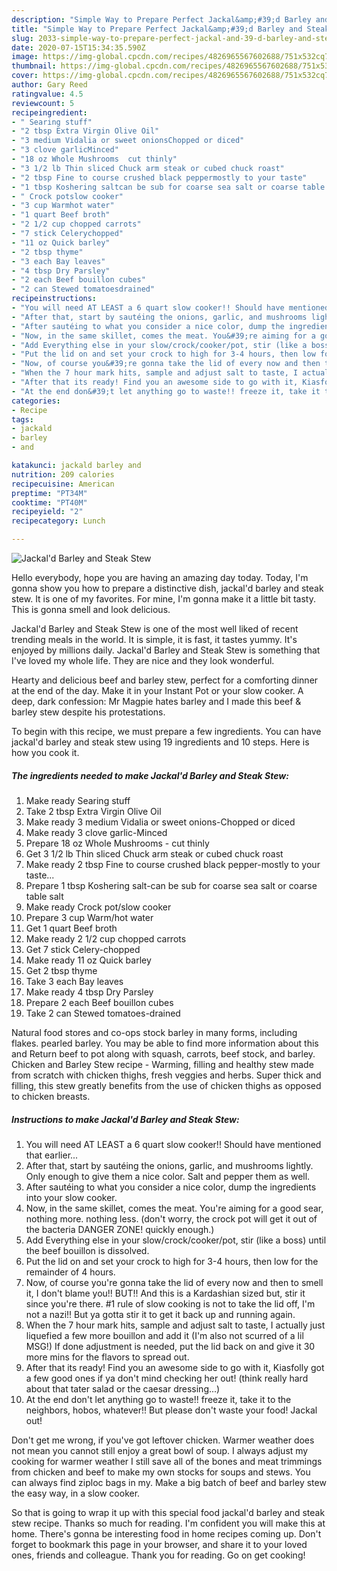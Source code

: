 ```yaml
---
description: "Simple Way to Prepare Perfect Jackal&amp;#39;d Barley and Steak Stew"
title: "Simple Way to Prepare Perfect Jackal&amp;#39;d Barley and Steak Stew"
slug: 2033-simple-way-to-prepare-perfect-jackal-and-39-d-barley-and-steak-stew
date: 2020-07-15T15:34:35.590Z
image: https://img-global.cpcdn.com/recipes/4826965567602688/751x532cq70/jackald-barley-and-steak-stew-recipe-main-photo.jpg
thumbnail: https://img-global.cpcdn.com/recipes/4826965567602688/751x532cq70/jackald-barley-and-steak-stew-recipe-main-photo.jpg
cover: https://img-global.cpcdn.com/recipes/4826965567602688/751x532cq70/jackald-barley-and-steak-stew-recipe-main-photo.jpg
author: Gary Reed
ratingvalue: 4.5
reviewcount: 5
recipeingredient:
- " Searing stuff"
- "2 tbsp Extra Virgin Olive Oil"
- "3 medium Vidalia or sweet onionsChopped or diced"
- "3 clove garlicMinced"
- "18 oz Whole Mushrooms  cut thinly"
- "3 1/2 lb Thin sliced Chuck arm steak or cubed chuck roast"
- "2 tbsp Fine to course crushed black peppermostly to your taste"
- "1 tbsp Koshering saltcan be sub for coarse sea salt or coarse table salt"
- " Crock potslow cooker"
- "3 cup Warmhot water"
- "1 quart Beef broth"
- "2 1/2 cup chopped carrots"
- "7 stick Celerychopped"
- "11 oz Quick barley"
- "2 tbsp thyme"
- "3 each Bay leaves"
- "4 tbsp Dry Parsley"
- "2 each Beef bouillon cubes"
- "2 can Stewed tomatoesdrained"
recipeinstructions:
- "You will need AT LEAST a 6 quart slow cooker!! Should have mentioned that earlier..."
- "After that, start by sautéing the onions, garlic, and mushrooms lightly. Only enough to give them a nice color. Salt and pepper them as well."
- "After sautéing to what you consider a nice color, dump the ingredients into your slow cooker."
- "Now, in the same skillet, comes the meat. You&#39;re aiming for a good sear, nothing more. nothing less. (don&#39;t worry, the crock pot will get it out of the bacteria DANGER ZONE! quickly enough.)"
- "Add Everything else in your slow/crock/cooker/pot, stir (like a boss) until the beef bouillon is dissolved."
- "Put the lid on and set your crock to high for 3-4 hours, then low for the remainder of 4 hours."
- "Now, of course you&#39;re gonna take the lid of every now and then to smell it, I don&#39;t blame you!! BUT!! And this is a Kardashian sized but, stir it since you&#39;re there. #1 rule of slow cooking is not to take the lid off, I&#39;m not a nazi!! But ya gotta stir it to get it back up and running again."
- "When the 7 hour mark hits, sample and adjust salt to taste, I actually just liquefied a few more bouillon and add it (I&#39;m also not scurred of a lil MSG!) If done adjustment is needed, put the lid back on and give it 30 more mins for the flavors to spread out."
- "After that its ready! Find you an awesome side to go with it, Kiasfolly got a few good ones if ya don&#39;t mind checking her out! (think really hard about that tater salad or the caesar dressing...)"
- "At the end don&#39;t let anything go to waste!! freeze it, take it to the neighbors, hobos, whatever!! But please don&#39;t waste your food! Jackal out!"
categories:
- Recipe
tags:
- jackald
- barley
- and

katakunci: jackald barley and 
nutrition: 209 calories
recipecuisine: American
preptime: "PT34M"
cooktime: "PT40M"
recipeyield: "2"
recipecategory: Lunch

---
```



![Jackal&#39;d Barley and Steak Stew](https://img-global.cpcdn.com/recipes/4826965567602688/751x532cq70/jackald-barley-and-steak-stew-recipe-main-photo.jpg)

Hello everybody, hope you are having an amazing day today. Today, I'm gonna show you how to prepare a distinctive dish, jackal&#39;d barley and steak stew. It is one of my favorites. For mine, I'm gonna make it a little bit tasty. This is gonna smell and look delicious.

Jackal&#39;d Barley and Steak Stew is one of the most well liked of recent trending meals in the world. It is simple, it is fast, it tastes yummy. It's enjoyed by millions daily. Jackal&#39;d Barley and Steak Stew is something that I've loved my whole life. They are nice and they look wonderful.

Hearty and delicious beef and barley stew, perfect for a comforting dinner at the end of the day. Make it in your Instant Pot or your slow cooker. A deep, dark confession: Mr Magpie hates barley and I made this beef &amp; barley stew despite his protestations.


To begin with this recipe, we must prepare a few ingredients. You can have jackal&#39;d barley and steak stew using 19 ingredients and 10 steps. Here is how you cook it.

<!--inarticleads1-->

##### The ingredients needed to make Jackal&#39;d Barley and Steak Stew:

1. Make ready  Searing stuff
1. Take 2 tbsp Extra Virgin Olive Oil
1. Make ready 3 medium Vidalia or sweet onions-Chopped or diced
1. Make ready 3 clove garlic-Minced
1. Prepare 18 oz Whole Mushrooms - cut thinly
1. Get 3 1/2 lb Thin sliced Chuck arm steak or cubed chuck roast
1. Make ready 2 tbsp Fine to course crushed black pepper-mostly to your taste...
1. Prepare 1 tbsp Koshering salt-can be sub for coarse sea salt or coarse table salt
1. Make ready  Crock pot/slow cooker
1. Prepare 3 cup Warm/hot water
1. Get 1 quart Beef broth
1. Make ready 2 1/2 cup chopped carrots
1. Get 7 stick Celery-chopped
1. Make ready 11 oz Quick barley
1. Get 2 tbsp thyme
1. Take 3 each Bay leaves
1. Make ready 4 tbsp Dry Parsley
1. Prepare 2 each Beef bouillon cubes
1. Take 2 can Stewed tomatoes-drained


Natural food stores and co-ops stock barley in many forms, including flakes. pearled barley. You may be able to find more information about this and Return beef to pot along with squash, carrots, beef stock, and barley. Chicken and Barley Stew recipe - Warming, filling and healthy stew made from scratch with chicken thighs, fresh veggies and herbs. Super thick and filling, this stew greatly benefits from the use of chicken thighs as opposed to chicken breasts. 

<!--inarticleads2-->

##### Instructions to make Jackal&#39;d Barley and Steak Stew:

1. You will need AT LEAST a 6 quart slow cooker!! Should have mentioned that earlier...
1. After that, start by sautéing the onions, garlic, and mushrooms lightly. Only enough to give them a nice color. Salt and pepper them as well.
1. After sautéing to what you consider a nice color, dump the ingredients into your slow cooker.
1. Now, in the same skillet, comes the meat. You&#39;re aiming for a good sear, nothing more. nothing less. (don&#39;t worry, the crock pot will get it out of the bacteria DANGER ZONE! quickly enough.)
1. Add Everything else in your slow/crock/cooker/pot, stir (like a boss) until the beef bouillon is dissolved.
1. Put the lid on and set your crock to high for 3-4 hours, then low for the remainder of 4 hours.
1. Now, of course you&#39;re gonna take the lid of every now and then to smell it, I don&#39;t blame you!! BUT!! And this is a Kardashian sized but, stir it since you&#39;re there. #1 rule of slow cooking is not to take the lid off, I&#39;m not a nazi!! But ya gotta stir it to get it back up and running again.
1. When the 7 hour mark hits, sample and adjust salt to taste, I actually just liquefied a few more bouillon and add it (I&#39;m also not scurred of a lil MSG!) If done adjustment is needed, put the lid back on and give it 30 more mins for the flavors to spread out.
1. After that its ready! Find you an awesome side to go with it, Kiasfolly got a few good ones if ya don&#39;t mind checking her out! (think really hard about that tater salad or the caesar dressing...)
1. At the end don&#39;t let anything go to waste!! freeze it, take it to the neighbors, hobos, whatever!! But please don&#39;t waste your food! Jackal out!


Don&#39;t get me wrong, if you&#39;ve got leftover chicken. Warmer weather does not mean you cannot still enjoy a great bowl of soup. I always adjust my cooking for warmer weather I still save all of the bones and meat trimmings from chicken and beef to make my own stocks for soups and stews. You can always find ziploc bags in my. Make a big batch of beef and barley stew the easy way, in a slow cooker. 

So that is going to wrap it up with this special food jackal&#39;d barley and steak stew recipe. Thanks so much for reading. I'm confident you will make this at home. There's gonna be interesting food in home recipes coming up. Don't forget to bookmark this page in your browser, and share it to your loved ones, friends and colleague. Thank you for reading. Go on get cooking!
